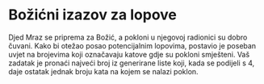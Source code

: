 # Božićni izazov za lopove

Djed Mraz se priprema za Božić, a pokloni u njegovoj radionici su dobro čuvani. Kako bi otežao posao potencijalnim lopovima, postavio je poseban uvjet na brojevima koji označavaju katove gdje su pokloni smješteni. Vaš zadatak je pronaći najveći broj iz generirane liste koji, kada se podijeli s 4, daje ostatak jednak broju kata na kojem se nalazi poklon.

